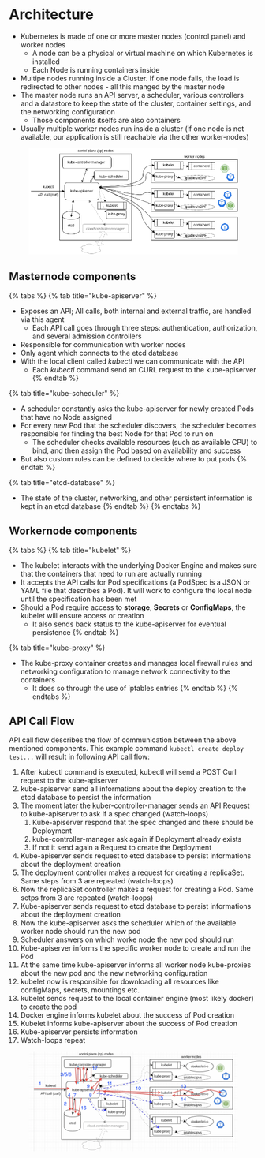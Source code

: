 # Architecture

* Kubernetes is made of one or more master nodes (control panel) and worker nodes
  * A node can be a physical or virtual machine on which Kubernetes is installed
  * Each Node is running containers inside
* Multipe nodes running inside a Cluster. If one node fails, the load is redirected to other nodes - all this manged by the master node
* The master node runs an API server, a scheduler, various controllers and a datastore to keep the state of the cluster, container settings, and the networking configuration
  * Those components itselfs are also containers
* Usually multiple worker nodes run inside a cluster (if one node is not available, our application is still reachable via the other worker-nodes)

<figure><img src="../.gitbook/assets/image.png" alt=""><figcaption></figcaption></figure>

## Masternode components

{% tabs %}
{% tab title="kube-apiserver" %}
* Exposes an API; All calls, both internal and external traffic, are handled via this agent
  * Each API call goes through three steps: authentication, authorization, and several admission controllers
* Responsible for communication with worker nodes
* Only agent which connects to the etcd database
* With the local client called _kubectl_ we can communicate with the API
  * Each _kubectl_ command send an CURL request to the kube-apiserver
{% endtab %}

{% tab title="kube-scheduler" %}
* A scheduler constantly asks the kube-apiserver for newly created Pods that have no Node assigned
* For every new Pod that the scheduler discovers, the scheduler becomes responsible for finding the best Node for that Pod to run on
  * The scheduler checks available resources (such as available CPU) to bind, and then assign the Pod based on availability and success
* But also custom rules can be defined to decide where to put pods
{% endtab %}

{% tab title="etcd-database" %}
* The state of the cluster, networking, and other persistent information is kept in an etcd database
{% endtab %}
{% endtabs %}

## Workernode components

{% tabs %}
{% tab title="kubelet" %}
* The kubelet interacts with the underlying Docker Engine and makes sure that the containers that need to run are actually running
* It accepts the API calls for Pod specifications (a PodSpec is a JSON or YAML file that describes a Pod). It will work to configure the local node until the specification has been met
* Should a Pod require access to **storage**, **Secrets** or **ConfigMaps**, the kubelet will ensure access or creation
  * It also sends back status to the kube-apiserver for eventual persistence
{% endtab %}

{% tab title="kube-proxy" %}
* The kube-proxy container creates and manages local firewall rules and networking configuration to manage network connectivity to the containers
  * It does so through the use of iptables entries
{% endtab %}
{% endtabs %}

## API Call Flow

API call flow describes the flow of communication between the above mentioned components. This example command `kubectl create deploy test...` will result in following API call flow:

1. After kubectl command is executed, kubectl will send a POST Curl request to the kube-apiserver
2. kube-apiserver send all informations about the deploy creation to the etcd database to persist the information
3. The moment later the kuber-controller-manager sends an API Request to kube-apiserver to ask if a spec changed (watch-loops)
   1. Kube-apiserver respond that the spec changed and there should be Deployment
   2. kube-controller-manager ask again if Deployment already exists
   3. If not it send again a Request to create the Deployment
4. Kube-apiserver sends request to etcd database to persist informations about the deployment creation
5. The deployment controller makes a request for creating a replicaSet. Same steps from 3 are repeated (watch-loops)
6. Now the replicaSet controller makes a request for creating a Pod. Same setps from 3 are repeated (watch-loops)
7. Kube-apiserver sends request to etcd database to persist informations about the deployment creation
8. Now the kube-apiserver asks the scheduler which of the available worker node should run the new pod
9. Scheduler answers on which worke node the new pod should run
10. Kube-apiserver informs the specific worker node to create and run the Pod&#x20;
11. At the same time kube-apiserver informs all worker node kube-proxies about the new pod and the new networking configuration
12. kubelet now is responsible for downloading all resources like configMaps, secrets, mountings etc.
13. kubelet sends request to the local container engine (most likely docker) to create the pod
14. Docker engine informs kubelet about the success of Pod creation
15. Kubelet informs kube-apiserver about the success of Pod creation
16. Kube-apiserver persists information
17. Watch-loops repeat



<figure><img src="../.gitbook/assets/Screenshot 2023-05-26 at 21.32.46.png" alt=""><figcaption></figcaption></figure>
